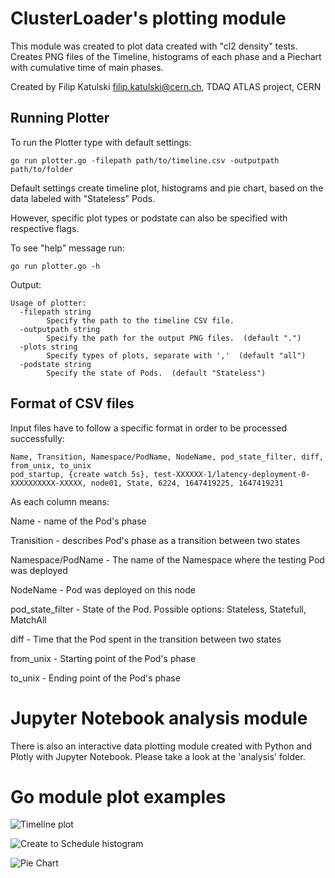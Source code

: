 # ClusterLoader's plotting module

This module was created to plot data created with "cl2 density" tests. Creates PNG files of the Timeline, histograms of each phase and a Piechart with cumulative time of main phases.

Created by Filip Katulski <filip.katulski@cern.ch>, TDAQ ATLAS project, CERN 

## Running Plotter 

To run the Plotter type with default settings:

```
go run plotter.go -filepath path/to/timeline.csv -outputpath path/to/folder 
```

Default settings create timeline plot, histograms and pie chart, based on the data labeled with "Stateless" Pods.

However, specific plot types or podstate can also be specified with respective flags. 

To see "help" message run: 
```
go run plotter.go -h 
```
Output:
```
Usage of plotter:
  -filepath string
    	Specify the path to the timeline CSV file. 
  -outputpath string
    	Specify the path for the output PNG files.  (default ".")
  -plots string
    	Specify types of plots, separate with ','  (default "all")
  -podstate string
    	Specify the state of Pods.  (default "Stateless")
```

## Format of CSV files

Input files have to follow a specific format in order to be processed successfully: 

```
Name, Transition, Namespace/PodName, NodeName, pod_state_filter, diff, from_unix, to_unix
pod_startup, {create watch 5s}, test-XXXXXX-1/latency-deployment-0-XXXXXXXXXX-XXXXX, node01, State, 6224, 1647419225, 1647419231
```

As each column means:

Name - name of the Pod's phase

Tranisition - describes Pod's phase as a transition between two states

Namespace/PodName - The name of the Namespace where the testing Pod was deployed

NodeName - Pod was deployed on this node

pod_state_filter - State of the Pod. Possible options: Stateless, Statefull, MatchAll

diff - Time that the Pod spent in the transition between two states

from_unix - Starting point of the Pod's phase

to_unix - Ending point of the Pod's phase 


# Jupyter Notebook analysis module

There is also an interactive data plotting module created with Python and Plotly with Jupyter Notebook. Please take a look at the 'analysis' folder.


# Go module plot examples

![Timeline plot](/example-plots/timeline.png "Timeline plot")

![Create to Schedule histogram](/example-plots/createtoschedule-hist.png "Create to Schedule histogram")

![Pie Chart](/example-plots/piechart.png "Pie Chart")
